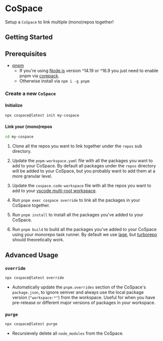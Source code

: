 # CoSpace

Setup a `CoSpace` to link multiple (mono)repos together!

## Getting Started

## Prerequisites

- [pnpm](https://pnpm.io/installation)
  - If you're using [Node.js](https://nodejs.org/en/download/) version ^14.19 or ^16.9 you just need to enable pnpm via [corepack](https://github.com/nodejs/corepack).
  - Otherwise install via `npm i -g pnpm`

### Create a new `CoSpace`

#### Initialize

```bash
npx cospace@latest init my-cospace
```

#### Link your (mono)repos

```bash
cd my-cospace
```

1. Clone all the repos you want to link together under the `repos` sub directory.

1. Update the `pnpm-workspace.yaml` file with all the packages you want to add to your CoSpace. By default all packages under the `repos` directory will be added to your CoSpace, but you probably want to add them at a more granular level.

1. Update the `cospace.code-workspace` file with all the repos you want to add to your [vscode multi-root workspace](https://code.visualstudio.com/docs/editor/multi-root-workspaces).

1. Run `pnpm exec cospace override` to link all the packages in your CoSpace together.

1. Run `pnpm install` to install all the packages you've added to your CoSpace.

1. Run `pnpm build` to build all the packages you've added to your CoSpace using your monorepo task runner. By default we use [lage](https://microsoft.github.io/lage/), but [turborepo](https://turborepo.org/docs) should theoretically work.

## Advanced Usage

### `override`

```bash
npx cospace@latest override
```

- Automatically update the `pnpm.overrides` section of the CoSpace's `package.json`, to ignore semver and always use the local package version (`"workspace:*"`) from the workspace. Useful for when you have pre-release or different major versions of packages in your workspace.

### `purge`

```bash
npx cospace@latest purge
```

- Recursievely delete all `node_modules` from the CoSpace.

